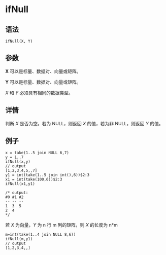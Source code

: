 # ifNull

## 语法

`ifNull(X, Y)`

## 参数

**X** 可以是标量、数据对、向量或矩阵。

**Y** 可以是标量、数据对、向量或矩阵。

*X* 和 *Y* 必须具有相同的数据类型。

## 详情

判断 *X* 是否为空。若为 NULL，则返回 *X* 的值，若为非 NULL，则返回 *Y*
的值。

## 例子

```
x = take(1..5 join NULL 6,7)
y = 1..7
ifNull(x,y)
// output
[1,2,3,4,5,,7]
y1 = int(take(1..5 join int(),6))$2:3
x1 = int(take(100,6))$2:3
ifNull(x1,y1)

/* output:
#0 #1 #2
-- -- --
1  3  5
2  4
*/
```

若 *X* 为向量，*Y* 为 n 行 m 列的矩阵，则 *X* 的长度为 n\*m

```
m=int(take(1..4 join NULL 8,6))
ifNull(m,y1)
// output
[1,2,3,4,,]
```

